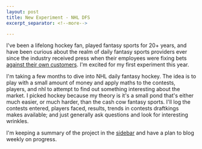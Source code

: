 ```yaml
---
layout: post
title: New Experiment - NHL DFS
excerpt_separator: <!--more-->

---
```


I've been a lifelong hockey fan, played fantasy sports for 20+ years, and have been curious about the realm of daily fantasy sports providers ever since the industry received press when their employees were fixing bets [against their own customers](https://www.nytimes.com/2015/10/06/sports/fanduel-draftkings-fantasy-employees-bet-rivals.html). I'm excited for my first experiment this year.

<!--more-->

I'm taking a few months to dive into NHL daily fantasy hockey. The idea is to play with a small amount of money and apply maths to the contests, players, and nhl to attempt to find out something interesting about the market. I picked hockey because my theory is it's a small pond that's either much easier, or much harder, than the cash cow fantasy sports. I'll log the contests entered, players faced, results, trends in contests draftkings makes available; and just generally ask questions and look for interesting wrinkles.


I'm keeping a summary of the project in the [sidebar](http://strive.space/nhldfs/) and have a plan to blog weekly on progress.